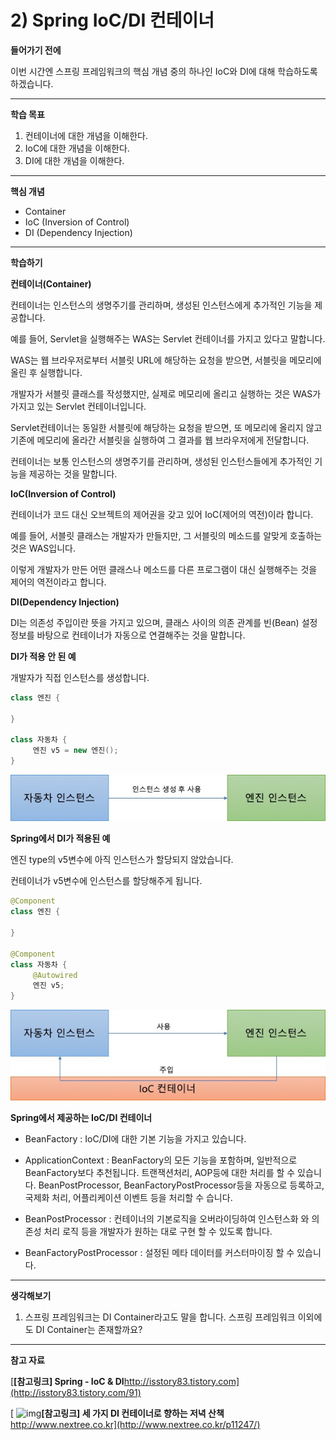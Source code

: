 # 2) Spring IoC/DI 컨테이너

**들어가기 전에**

이번 시간엔 스프링 프레임워크의 핵심 개념 중의 하나인 IoC와 DI에 대해 학습하도록 하겠습니다.

 

 

------

**학습 목표**

1. 컨테이너에 대한 개념을 이해한다.
2. IoC에 대한 개념을 이해한다.
3. DI에 대한 개념을 이해한다.

 

 

------

**핵심 개념**

- Container
- IoC (Inversion of Control)
- DI (Dependency Injection)

 

 

------

**학습하기**

**컨테이너(Container)**

컨테이너는 인스턴스의 생명주기를 관리하며, 생성된 인스턴스에게 추가적인 기능을 제공합니다.

예를 들어, Servlet을 실행해주는 WAS는 Servlet 컨테이너를 가지고 있다고 말합니다.

WAS는 웹 브라우저로부터 서블릿 URL에 해당하는 요청을 받으면, 서블릿을 메모리에 올린 후 실행합니다.

개발자가 서블릿 클래스를 작성했지만, 실제로 메모리에 올리고 실행하는 것은 WAS가 가지고 있는 Servlet 컨테이너입니다.

Servlet컨테이너는 동일한 서블릿에 해당하는 요청을 받으면, 또 메모리에 올리지 않고 기존에 메모리에 올라간 서블릿을 실행하여 그 결과를 웹 브라우저에게 전달합니다.

컨테이너는 보통 인스턴스의 생명주기를 관리하며, 생성된 인스턴스들에게 추가적인 기능을 제공하는 것을 말합니다.



**IoC(Inversion of Control)** 

컨테이너가 코드 대신 오브젝트의 제어권을 갖고 있어 IoC(제어의 역전)이라 합니다.

예를 들어, 서블릿 클래스는 개발자가 만들지만, 그 서블릿의 메소드를 알맞게 호출하는 것은 WAS입니다.

이렇게 개발자가 만든 어떤 클래스나 메소드를 다른 프로그램이 대신 실행해주는 것을 제어의 역전이라고 합니다.

 

**DI(Dependency Injection)**

DI는 의존성 주입이란 뜻을 가지고 있으며, 클래스 사이의 의존 관계를 빈(Bean) 설정 정보를 바탕으로 컨테이너가 자동으로 연결해주는 것을 말합니다.

 

**DI가 적용 안 된 예**

개발자가 직접 인스턴스를 생성합니다.

```java
class 엔진 {

}

class 자동차 {
     엔진 v5 = new 엔진();
}
```



![2_1](https://github.com/namdh9011/web-boostcourse/blob/master/theory/3_%EC%9B%B9_%EC%95%B1_%EA%B0%9C%EB%B0%9C_%EC%98%88%EC%95%BD%EC%84%9C%EB%B9%84%EC%8A%A41/7_Spring_Core_BE/image/2_1.jpg)

**Spring에서 DI가 적용된 예**

엔진 type의 v5변수에 아직 인스턴스가 할당되지 않았습니다.

컨테이너가 v5변수에 인스턴스를 할당해주게 됩니다.

```java
@Component
class 엔진 {

}

@Component
class 자동차 {
     @Autowired
     엔진 v5;
}
```

![2_2](https://github.com/namdh9011/web-boostcourse/blob/master/theory/3_%EC%9B%B9_%EC%95%B1_%EA%B0%9C%EB%B0%9C_%EC%98%88%EC%95%BD%EC%84%9C%EB%B9%84%EC%8A%A41/7_Spring_Core_BE/image/2_2.jpg)

**Spring에서 제공하는 IoC/DI 컨테이너**

- BeanFactory : IoC/DI에 대한 기본 기능을 가지고 있습니다.
- ApplicationContext : BeanFactory의 모든 기능을 포함하며, 일반적으로 BeanFactory보다 추천됩니다. 트랜잭션처리, AOP등에 대한 처리를 할 수 있습니다. BeanPostProcessor, BeanFactoryPostProcessor등을 자동으로 등록하고, 국제화 처리, 어플리케이션 이벤트 등을 처리할 수 습니다.

- BeanPostProcessor : 컨테이너의 기본로직을 오버라이딩하여 인스턴스화 와 의존성 처리 로직 등을 개발자가 원하는 대로 구현 할 수 있도록 합니다.

- BeanFactoryPostProcessor : 설정된 메타 데이터를 커스터마이징 할 수 있습니다.

  

 

------

**생각해보기**

1. 스프링 프레임워크는 DI Container라고도 말을 합니다. 스프링 프레임워크 이외에도 DI Container는 존재할까요?

 

 

------

**참고 자료**

[**[참고링크\] Spring - IoC & DI**http://isstory83.tistory.com](http://isstory83.tistory.com/91)

[ ![img](https://cphinf.pstatic.net/mooc/20180201_158/1517460788486yvBJi_PNG/lVj4LX3tpD7vajNBs8b0.png?type=mfullfill_199_148)**[참고링크\] 세 가지 DI 컨테이너로 향하는 저녁 산책**http://www.nextree.co.kr](http://www.nextree.co.kr/p11247/)
